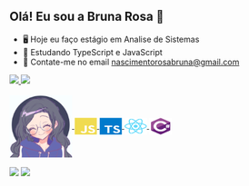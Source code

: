 ## Olá! Eu sou a Bruna Rosa 👋

- 🖥️ Hoje eu faço estágio em Analise de Sistemas 
- 🌱 Estudando TypeScript e JavaScript 
- 💬 Contate-me no email nascimentorosabruna@gmail.com 

<div>
  <a href="https://github.com/BruhRosa">
    <img heigth="180cm" src="https://github-readme-stats.vercel.app//api?username=BruhRosa&show_icons=true&theme=dracula&include_all_commits=true&count_private=true"/>
    <img heigth="180cm" src="https://github-readme-stats.vercel.app//api/top-langs/?username=BruhRosa&layout-compact&langs_count-16&theme=dracula"/>
</div>
<br/>
<div>
  <div style="display: inline_block">
    <img align="center" style="width: 110px" src="./bruna.gif" title="Home page Gif" alt="Home page Gif"/>
    <img align="center" alt="Bruna-Js" height="30" width="40" src="https://raw.githubusercontent.com/devicons/devicon/master/icons/javascript/javascript-plain.svg">
    <img align="center" alt="Bruna-Ts" height="30" width="40" src="https://raw.githubusercontent.com/devicons/devicon/master/icons/typescript/typescript-plain.svg">
    <img align="center" alt="Bruna-React" height="30" width="40" src="https://raw.githubusercontent.com/devicons/devicon/master/icons/react/react-original.svg">
    <img align="center" alt="Bruna-Csharp" height="30" width="40" src="https://raw.githubusercontent.com/devicons/devicon/master/icons/csharp/csharp-original.svg"> 
  </div>
</div>
<br/>
<div> 
  <a href="https://instagram.com/rosabruuna" target="_blank"><img src="https://img.shields.io/badge/-Instagram-%23E4405F?style=for-the-badge&logo=instagram&logoColor=white" target="_blank"></a>
  <a href = "mailto:nascimentorosabruna@gmail.com"><img src="https://img.shields.io/badge/-Gmail-%23333?style=for-the-badge&logo=gmail&logoColor=white" target="_blank"></a>
</div>
